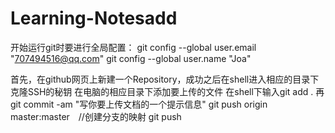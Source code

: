 # Learning-Notesadd
开始运行git时要进行全局配置：
git config --global user.email "707494516@qq.com"
git config --global user.name "Joa"


首先，在github网页上新建一个Repository，成功之后在shell进入相应的目录下克隆SSH的秘钥
在电脑的相应目录下添加要上传的文件
在shell下输入git add .
再git commit -am "写你要上传文档的一个提示信息"
git push origin master:master　//创建分支的映射
git push 
